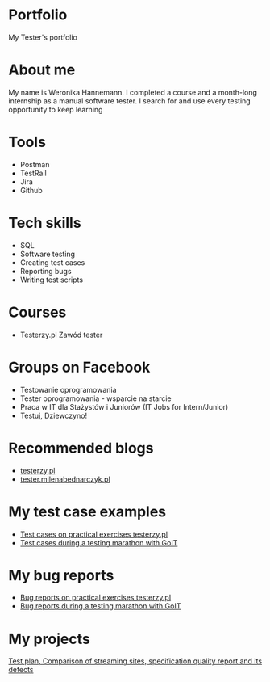 # Portfolio
My Tester's portfolio
# About me
My name is Weronika Hannemann. I completed a course and a month-long internship as a manual software tester. I search for and use every testing opportunity to keep learning
# Tools
* Postman
* TestRail
* Jira
* Github
# Tech skills
* SQL
* Software testing
* Creating test cases
* Reporting bugs
* Writing test scripts
# Courses
* Testerzy.pl Zawód tester
# Groups on Facebook
* Testowanie oprogramowania
* Tester oprogramowania - wsparcie na starcie
* Praca w IT dla Stażystów i Juniorów (IT Jobs for Intern/Junior)
* Testuj, Dziewczyno!
# Recommended blogs
* [testerzy.pl](https://testerzy.pl/)
* [tester.milenabednarczyk.pl](https://tester.milenabednarczyk.pl/)
# My test case examples
* [Test cases on practical exercises testerzy.pl](https://drive.google.com/drive/folders/1QxGTIfYM8fvX9-zhAfvfuHakANzJv8Yv?hl=pl)
* [Test cases during a testing marathon with GoIT](https://whanne26.testrail.io/index.php?/suites/view/1&group_by=cases:section_id&group_order=asc&display_deleted_cases=0)
# My bug reports
* [Bug reports on practical exercises testerzy.pl](https://drive.google.com/drive/folders/1mqJGLrkTZ0G3BDNod7Oz6NFbibOLWaxB?usp=sharing)
* [Bug reports during a testing marathon with GoIT](https://whanne26.atlassian.net/jira/software/projects/GOIT/boards/1)
# My projects
[Test plan, Comparison of streaming sites, specification quality report and its defects](https://drive.google.com/drive/folders/1P40Z2kwalh_mebnu15eBuyCjeJKE_R2k?usp=sharing)
